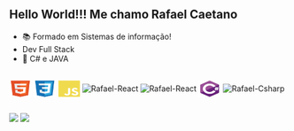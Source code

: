 ## Hello World!!! Me chamo Rafael Caetano
- 📚 Formado em Sistemas de informação!
- Dev Full Stack
- 🌱 C# e JAVA

<div style="display: inline_block"><br>
  <img align="center" alt="Rafael-HTML" height="30" width="40" src="https://raw.githubusercontent.com/devicons/devicon/master/icons/html5/html5-original.svg">
  <img align="center" alt="Rafael-CSS" height="30" width="40" src="https://raw.githubusercontent.com/devicons/devicon/master/icons/css3/css3-original.svg">
  <img align="center" alt="Rafael-Js" height="30" width="40" src="https://raw.githubusercontent.com/devicons/devicon/master/icons/javascript/javascript-plain.svg">
  <img align="center" alt="Rafael-React" height="30" width="40" src="https://cdn.jsdelivr.net/gh/devicons/devicon/icons/java/java-original.svg" />
   <img align="center" alt="Rafael-React" height="30" width="40" src="https://img.icons8.com/color/48/python--v1.png" />
  <img align="center" alt="Rafael-Csharp" height="30" width="40" src="https://raw.githubusercontent.com/devicons/devicon/master/icons/csharp/csharp-original.svg">
  <img align="center" alt="Rafael-Csharp" height="30" width="40" src="https://www.google.com/url?sa=i&url=https%3A%2F%2Fgithub.com%2Fangular%2Fangular&psig=AOvVaw2wKbhDAwJ4lm_C8UnyZS73&ust=1735998033419000&source=images&cd=vfe&opi=89978449&ved=0CBEQjRxqFwoTCPi-zuPW2YoDFQAAAAAdAAAAABAE">

</div>

##

  <a href="https://www.instagram.com/rafael_caetan0/" target="_blank"><img src="https://img.shields.io/badge/-Instagram-%23E4405F?style=for-the-badge&logo=instagram&logoColor=white" target="_blank"></a>
  <a href="https://www.linkedin.com/in/rafaelcaetanoo/" target="_blank"><img src="https://img.shields.io/badge/-LinkedIn-%230077B5?style=for-the-badge&logo=linkedin&logoColor=white" target="_blank"></a> 
  
